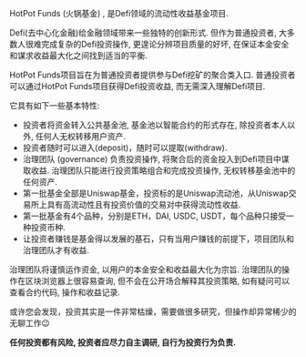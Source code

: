 HotPot Funds (火锅基金) , 是Defi领域的流动性收益基金项目.

Defi(去中心化金融)给金融领域带来一些独特的创新形式. 但作为普通投资者, 大多数人很难完成复杂的Defi投资操作, 更遑论分辨项目质量的好坏, 在保证本金安全和谋求收益最大化之间找到适当的平衡. 

HotPot Funds项目旨在为普通投资者提供参与Defi挖矿的聚合类入口. 普通投资者可以通过HotPot Funds项目获得Defi投资收益, 而无需深入理解Defi项目.

它具有如下一些基本特性:

* 投资者将资金转入公共基金池, 基金池以智能合约的形式存在, 除投资者本人以外, 任何人无权转移用户资产.
* 投资者随时可以进入(deposit)，随时可以提取(withdraw).
* 治理团队 (governance) 负责投资操作, 将聚合后的资金投入到Defi项目中谋取收益. 治理团队只能进行投资策略组合和完成投资操作, 无权转移基金池中的任何资产.
* 第一批基金全部是Uniswap基金，投资标的是Uniswap流动池，从Uniswap交易所上具有高流动性且有投资价值的交易对中获得流动性收益.
* 第一批基金有4个品种，分别是ETH，DAI, USDC, USDT，每个品种只接受一种投资币种.
* 让投资者赚钱是基金得以发展的基石，只有当用户赚钱的前提下，项目团队和治理团队才有收益.

治理团队将谨慎运作资金, 以用户的本金安全和收益最大化为宗旨. 治理团队的操作在区块浏览器上很容易查询, 但不会在公开场合解释其投资策略, 如有疑问可以查看合约代码, 操作和收益记录.  

或许您会发现，投资其实是一件非常枯燥，需要做很多研究，但操作却异常稀少的无聊工作😉

**任何投资都有风险, 投资者应尽力自主调研, 自行为投资行为负责.**